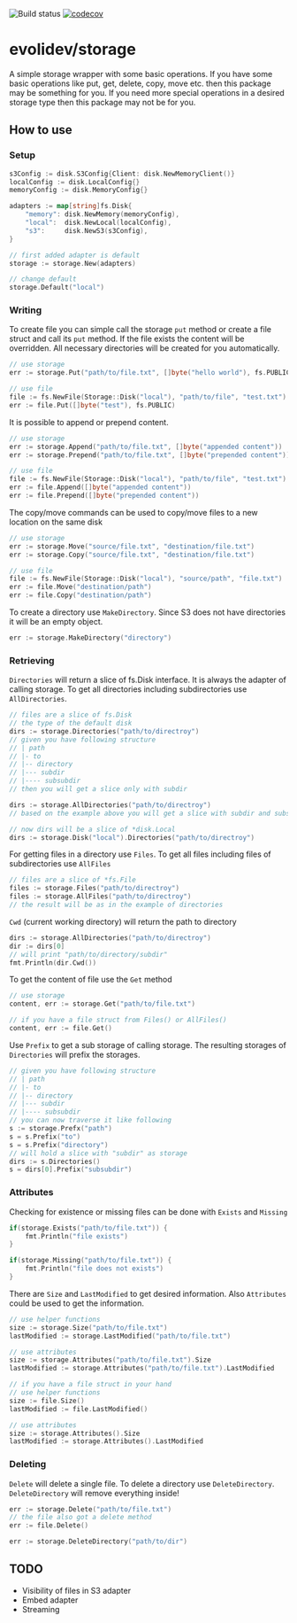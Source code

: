 ![Build status](https://github.com/evolidev/blitza/actions/workflows/main.yml/badge.svg)
[![codecov](https://codecov.io/github/evolidev/storage/branch/main/graph/badge.svg?token=QU5LPLJSJ4)](https://codecov.io/github/evolidev/storage)

# evolidev/storage

A simple storage wrapper with some basic operations. 
If you have some basic operations like put, get, delete, copy, move etc. then this package may be something for you. 
If you need more special operations in a desired storage type then this package may not be for you.

## How to use

### Setup

```go
s3Config := disk.S3Config{Client: disk.NewMemoryClient()}
localConfig := disk.LocalConfig{}
memoryConfig := disk.MemoryConfig{}

adapters := map[string]fs.Disk{
    "memory": disk.NewMemory(memoryConfig),
    "local":  disk.NewLocal(localConfig),
    "s3":     disk.NewS3(s3Config),
}

// first added adapter is default
storage := storage.New(adapters)

// change default
storage.Default("local")
```

### Writing

To create file you can simple call the storage `put` method or create a file struct and call its `put` method. 
If the file exists the content will be overridden. 
All necessary directories will be created for you automatically.  
```go
// use storage
err := storage.Put("path/to/file.txt", []byte("hello world"), fs.PUBLIC)

// use file
file := fs.NewFile(Storage::Disk("local"), "path/to/file", "test.txt")
err := file.Put([]byte("test"), fs.PUBLIC)
```

It is possible to append or prepend content. 

```go
// use storage
err := storage.Append("path/to/file.txt", []byte("appended content"))
err := storage.Prepend("path/to/file.txt", []byte("prepended content"))

// use file
file := fs.NewFile(Storage::Disk("local"), "path/to/file", "test.txt")
err := file.Append([]byte("appended content"))
err := file.Prepend([]byte("prepended content"))
```

The copy/move commands can be used to copy/move files to a new location on the same disk
```go
// use storage
err := storage.Move("source/file.txt", "destination/file.txt")
err := storage.Copy("source/file.txt", "destination/file.txt")

// use file
file := fs.NewFile(Storage::Disk("local"), "source/path", "file.txt")
err := file.Move("destination/path")
err := file.Copy("destination/path")
```

To create a directory use `MakeDirectory`. 
Since S3 does not have directories it will be an empty object. 

```go
err := storage.MakeDirectory("directory")
```

### Retrieving

`Directories` will return a slice of fs.Disk interface. It is always the adapter of calling storage.
To get all directories including subdirectories use `AllDirectories`.
```go
// files are a slice of fs.Disk
// the type of the default disk
dirs := storage.Directories("path/to/directroy")
// given you have following structure
// | path
// |- to
// |-- directory
// |--- subdir
// |---- subsubdir
// then you will get a slice only with subdir

dirs := storage.AllDirectories("path/to/directroy")
// based on the example above you will get a slice with subdir and subsubdir

// now dirs will be a slice of *disk.Local  
dirs := storage.Disk("local").Directories("path/to/directroy")
```

For getting files in a directory use `Files`. 
To get all files including files of subdirectories use `AllFiles`
```go
// files are a slice of *fs.File
files := storage.Files("path/to/directroy")
files := storage.AllFiles("path/to/directroy")
// the result will be as in the example of directories
```

`Cwd` (current working directory) will return the path to directory
```go
dirs := storage.AllDirectories("path/to/directroy")
dir := dirs[0]
// will print "path/to/directory/subdir"
fmt.Println(dir.Cwd())
```

To get the content of file use the `Get` method
```go
// use storage
content, err := storage.Get("path/to/file.txt")

// if you have a file struct from Files() or AllFiles()
content, err := file.Get()
```

Use `Prefix` to get a sub storage of calling storage. 
The resulting storages of `Directories` will prefix the storages.
```go
// given you have following structure
// | path
// |- to
// |-- directory
// |--- subdir
// |---- subsubdir
// you can now traverse it like following
s := storage.Prefx("path")
s = s.Prefix("to")
s = s.Prefix("directory")
// will hold a slice with "subdir" as storage
dirs := s.Directories()
s = dirs[0].Prefix("subsubdir")
```

### Attributes

Checking for existence or missing files can be done with `Exists` and `Missing`
```go
if(storage.Exists("path/to/file.txt")) {
	fmt.Println("file exists")
}

if(storage.Missing("path/to/file.txt")) {
    fmt.Println("file does not exists")
}
```

There are `Size` and `LastModified` to get desired information. 
Also `Attributes` could be used to get the information. 
```go
// use helper functions
size := storage.Size("path/to/file.txt")
lastModified := storage.LastModified("path/to/file.txt")

// use attributes
size := storage.Attributes("path/to/file.txt").Size
lastModified := storage.Attributes("path/to/file.txt").LastModified

// if you have a file struct in your hand
// use helper functions
size := file.Size()
lastModified := file.LastModified()

// use attributes
size := storage.Attributes().Size
lastModified := storage.Attributes().LastModified
```

### Deleting

`Delete` will delete a single file. To delete a directory use `DeleteDirectory`. 
`DeleteDirectory` will remove everything inside! 
```go
err := storage.Delete("path/to/file.txt")
// the file also got a delete method
err := file.Delete()

err := storage.DeleteDirectory("path/to/dir")
```

## TODO

* Visibility of files in S3 adapter
* Embed adapter
* Streaming
